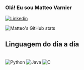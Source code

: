 ### Olá! Eu sou Matteo Varnier

[![Linkedin](https://img.shields.io/badge/LinkedIn-0077B5?style=for-the-badge&logo=linkedin&logoColor=white)](https://www.linkedin.com/in/matteo-varnier-80b4a31bb/)

![Matteo's GitHub stats](https://github-readme-stats.vercel.app/api?username=matteovar&show_icons=true&theme=radical)

## Linguagem do dia a dia

<div style="dispaly: inline_block"><br/>
    <img align="center" alt ="Python" src="https://img.shields.io/badge/Python-3776AB?style=for-the-badge&logo=python&logoColor=white"/>
    <img align="center" alt ="Java" src="https://img.shields.io/badge/Java-ED8B00?style=for-the-badge&logo=openjdk&logoColor=white"/>
    <img align="center" alt ="C" src="https://img.shields.io/badge/C-00599C?style=for-the-badge&logo=c&logoColor=white">
</div>

    



<!--
**matteovar/matteovar** is a ✨ _special_ ✨ repository because its `README.md` (this file) appears on your GitHub profile.

Here are some ideas to get you started:

- 🔭 I’m currently working on ...
- 🌱 I’m currently learning ...
- 👯 I’m looking to collaborate on ...
- 🤔 I’m looking for help with ...
- 💬 Ask me about ...
- 📫 How to reach me: ...
- 😄 Pronouns: ...
- ⚡ Fun fact: ...
-->

